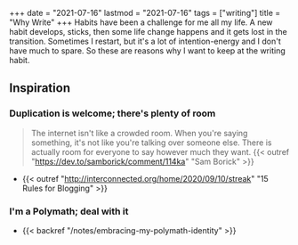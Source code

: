 +++
date = "2021-07-16"
lastmod = "2021-07-16"
tags = ["writing"]
title = "Why Write"
+++
Habits have been a challenge for me all my life. A new habit develops, sticks, then some life change happens and it gets lost in the transition. Sometimes I restart, but it's a lot of intention-energy and I don't have much to spare. So these are reasons why I want to keep at the writing habit.

## Inspiration

### Duplication is welcome; there's plenty of room

> The internet isn't like a crowded room. When you're saying something, it's not like you're talking over someone else. There is actually room for everyone to say however much they want. {{< outref "https://dev.to/samborick/comment/114ka" "Sam Borick" >}}

- {{< outref "http://interconnected.org/home/2020/09/10/streak" "15 Rules for Blogging" >}}

### I'm a Polymath; deal with it

- {{< backref "/notes/embracing-my-polymath-identity" >}}
